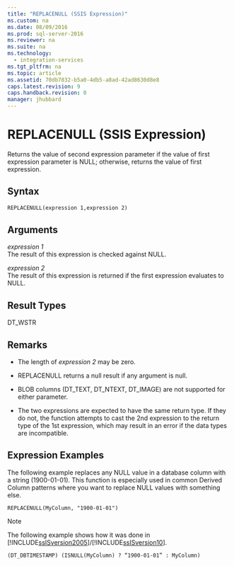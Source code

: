 ```yaml
---
title: "REPLACENULL (SSIS Expression)"
ms.custom: na
ms.date: 08/09/2016
ms.prod: sql-server-2016
ms.reviewer: na
ms.suite: na
ms.technology: 
  - integration-services
ms.tgt_pltfrm: na
ms.topic: article
ms.assetid: 70db7832-b5a0-4db5-a8ad-42ad8630d8e8
caps.latest.revision: 9
caps.handback.revision: 0
manager: jhubbard
---
```

# REPLACENULL (SSIS Expression)
Returns the value of second expression parameter if the value of first expression parameter is NULL; otherwise, returns the value of first expression.  
  
## Syntax  
  
```vb  
REPLACENULL(expression 1,expression 2)  
```  
  
## Arguments  
 *expression 1*  
 The result of this expression is checked against NULL.  
  
 *expression 2*  
 The result of this expression is returned if the first expression evaluates to NULL.  
  
## Result Types  
 DT_WSTR  
  
## Remarks  
  
-   The length of *expression 2* may be zero.  
  
-   REPLACENULL returns a null result if any argument is null.  
  
-   BLOB columns (DT_TEXT, DT_NTEXT, DT_IMAGE) are not supported for either parameter.  
  
-   The two expressions are expected to have the same return type. If they do not, the function attempts to cast the 2nd expression to the return type of the 1st expression, which may result in an error if the data types are incompatible.  
  
## Expression Examples  
 The following example replaces any NULL value in a database column with a string (1900-01-01). This function is especially used in common Derived Column patterns where you want to replace NULL values with something else.  
  
```  
REPLACENULL(MyColumn, "1900-01-01")  
```  
  
> [!NOTE]  
>  The following example shows how it was done in [!INCLUDE[ssISversion2005](../../Topics/TopicNameNotContainA/tokens/ssISversion2005_md.md)]/[!INCLUDE[ssISversion10](../../Topics/TopicNameNotContainA/tokens/ssISversion10_md.md)].  
  
```  
(DT_DBTIMESTAMP) (ISNULL(MyColumn) ? “1900-01-01” : MyColumn)   
```